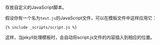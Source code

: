 存放自定义的JavaScript脚本。

假设你有一个名为`test.js`的JavaScript文件，可以在模板文件中这样应用它：

```
{% include _scripts/script.js %}
```

这样，当jekyll处理模板时，会自动将script.js文件的内容插入到相应的位置。